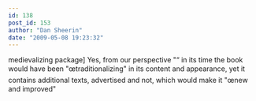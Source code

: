 ```yaml
---
id: 138
post_id: 153
author: "Dan Sheerin"
date: "2009-05-08 19:23:32"
---
```

medievalizing package] Yes, from our perspective "“ in its time the book would have been "œtraditionalizing" in its content and appearance, yet it contains additional texts, advertised and not, which would make it "œnew and improved"

